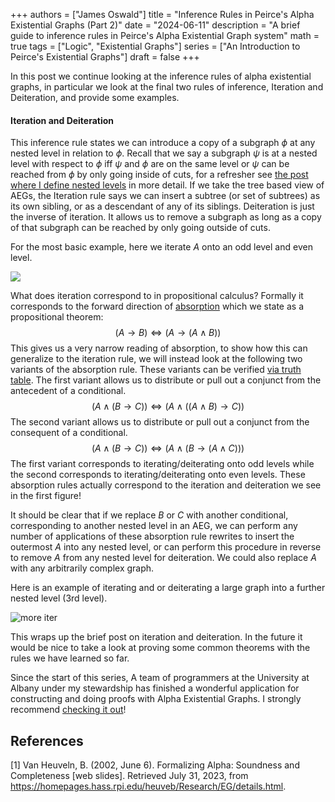 +++ 
authors = ["James Oswald"]
title = "Inference Rules in Peirce's Alpha Existential Graphs (Part 2)" 
date = "2024-06-11"
description = "A brief guide to inference rules in Peirce's Alpha Existential Graph system"
math = true
tags = ["Logic", "Existential Graphs"]
series = ["An Introduction to Peirce's Existential Graphs"]
draft = false
+++

In this post we continue looking at the inference rules of alpha existential graphs, in particular we look at the final two rules of inference, Iteration and Deiteration, and provide some examples.

#### Iteration and Deiteration

This inference rule states we can introduce a copy of a subgraph $\phi$ at any nested level in relation to $\phi$.
Recall that we say a subgraph $\psi$ is at a nested level with respect to $\phi$ iff $\psi$ and $\phi$ are on the same level or $\psi$ can be reached from $\phi$ by only going inside of cuts, for a refresher see [the post where I define nested levels](https://jamesoswald.dev/posts/alpha-existential-graphs-2/#nested-levels) in more detail. If we take the tree based view of AEGs, the Iteration rule says we can insert a subtree (or set of subtrees) as its own sibling, or as a descendant of any of its siblings. Deiteration is just the inverse of iteration. It allows us to remove a subgraph as long as a copy of that subgraph can be reached by only going outside of cuts. 

For the most basic example, here we iterate $A$ onto an odd level and even level. 

![](/blog/AEGIntro/IterDeiter.png)

What does iteration correspond to in propositional calculus? Formally it corresponds to the forward direction of [absorption](https://en.wikipedia.org/wiki/Absorption_(logic)) which we state as a propositional theorem:
$$
(A \rightarrow B) \Leftrightarrow (A \rightarrow (A \land B)) 
$$
This gives us a very narrow reading of absorption, to show how this can generalize to the iteration rule, we will instead look at the following two variants of the absorption rule. These variants can be verified [via truth table](https://web.stanford.edu/class/cs103/tools/truth-table-tool/).
The first variant allows us to distribute or pull out a conjunct from the antecedent of a conditional.
$$
(A \land (B \rightarrow C)) \Leftrightarrow (A \land ((A \land B) \rightarrow C))
$$
The second variant allows us to distribute or pull out a conjunct from the consequent of a conditional.
$$
(A \land (B \rightarrow C)) \Leftrightarrow (A \land (B \rightarrow (A \land C)))
$$
The first variant corresponds to iterating/deiterating onto odd levels while the second corresponds to iterating/deiterating onto even levels. 
These absorption rules actually correspond to the iteration and deiteration we see in the first figure!

It should be clear that if we replace $B$ or $C$ with another conditional, corresponding to another nested level in an AEG, we can perform any number of applications of these absorption rule rewrites to insert the outermost $A$ into any nested level, or can perform this procedure in reverse to remove $A$ from any nested level for deiteration. We could also replace $A$ with any arbitrarily complex graph. 

Here is an example of iterating and or deiterating a large graph into a further nested level (3rd level). 

![more iter](/blog/AEGIntro/IterDeiter2.png)

This wraps up the brief post on iteration and deiteration. In the future it would be nice to take a look at proving some common theorems with the rules we have learned so far. 

Since the start of this series, A team of programmers at the University at Albany under my stewardship has finished a wonderful application for constructing and doing proofs with Alpha Existential Graphs. I strongly recommend [checking it out](https://github.com/RAIRLab/Peirce-My-Heart)! 

## References

\[1\] Van Heuveln, B. (2002, June 6). Formalizing Alpha: Soundness and Completeness [web slides]. Retrieved July 31, 2023, from  
https://homepages.hass.rpi.edu/heuveb/Research/EG/details.html.